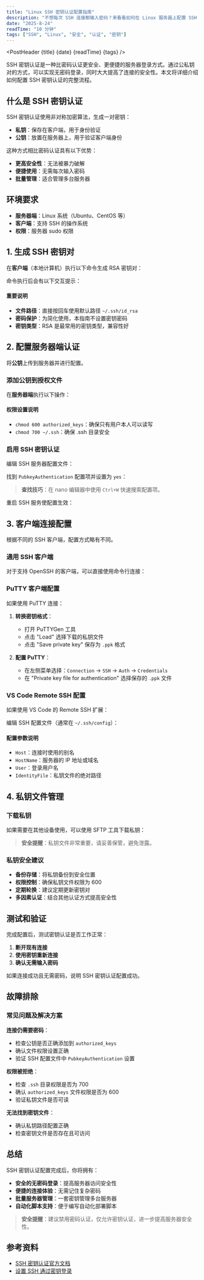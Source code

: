 ```yaml
---
title: "Linux SSH 密钥认证配置指南"
description: "不想每次 SSH 连接都输入密码？来看看如何在 Linux 服务器上配置 SSH 密钥认证吧。"
date: "2025-8-24"
readTime: "10 分钟"
tags: ["SSH", "Linux", "安全", "认证", "密钥"]
---
```


<script>
import PostHeader from '$lib/PostHeader.svelte';
import CodeBlock from '$lib/CodeBlock.svelte';

const generateKey = `ssh-keygen -t rsa`;

const keyGenInteraction = `Enter file in which to save the key (/home/user/.ssh/id_rsa): [直接按回车]
Enter passphrase (empty for no passphrase): [直接按回车]
Enter same passphrase again: [直接按回车]

Your identification has been saved in /home/user/.ssh/id_rsa.     # 私钥
Your public key has been saved in /home/user/.ssh/id_rsa.pub.     # 公钥
The key fingerprint is: SHA256:...`;

const setupAuth = `cd ~/.ssh
cat id_rsa.pub >> authorized_keys
chmod 600 authorized_keys
chmod 700 ~/.ssh`;

const editSshConfig = `sudo nano /etc/ssh/sshd_config`;

const sshConfigSetting = `PubkeyAuthentication yes`;

const restartSshd = `sudo systemctl restart sshd`;

const downloadKey = `get id_rsa`;

const vscodeSshConfig = `Host your-server
  HostName your-server-ip
  User your-username
  IdentityFile "path/to/your/private/key"`;

const testConnection = `ssh -i ~/.ssh/id_rsa user@server-ip`;
</script>

<PostHeader {title} {date} {readTime} {tags} />

SSH 密钥认证是一种比密码认证更安全、更便捷的服务器登录方式。通过公私钥对的方式，可以实现无密码登录，同时大大提高了连接的安全性。本文将详细介绍如何配置 SSH 密钥认证的完整流程。

## 什么是 SSH 密钥认证

SSH 密钥认证使用非对称加密算法，生成一对密钥：
- **私钥**：保存在客户端，用于身份验证
- **公钥**：放置在服务器上，用于验证客户端身份

这种方式相比密码认证具有以下优势：
- **更高安全性**：无法被暴力破解
- **便捷使用**：无需每次输入密码
- **批量管理**：适合管理多台服务器

## 环境要求

- **服务器端**：Linux 系统（Ubuntu、CentOS 等）
- **客户端**：支持 SSH 的操作系统
- **权限**：服务器 sudo 权限

## 1. 生成 SSH 密钥对

在**客户端**（本地计算机）执行以下命令生成 RSA 密钥对：

<CodeBlock code={generateKey} language="bash" title="生成 SSH 密钥对" />

命令执行后会有以下交互提示：

<CodeBlock code={keyGenInteraction} language="text" title="密钥生成交互过程" />

#### 重要说明

- **文件路径**：直接按回车使用默认路径 `~/.ssh/id_rsa`
- **密码保护**：为简化使用，本指南不设置密钥密码
- **密钥类型**：RSA 是最常用的密钥类型，兼容性好

## 2. 配置服务器端认证

将**公钥**上传到服务器并进行配置。

### 添加公钥到授权文件

在**服务器端**执行以下操作：

<CodeBlock code={setupAuth} language="bash" title="配置公钥认证" />

#### 权限设置说明

- `chmod 600 authorized_keys`：确保只有用户本人可以读写
- `chmod 700 ~/.ssh`：确保 .ssh 目录安全

### 启用 SSH 密钥认证

编辑 SSH 服务器配置文件：

<CodeBlock code={editSshConfig} language="bash" title="编辑 SSH 配置" />

找到 `PubkeyAuthentication` 配置项并设置为 `yes`：

<CodeBlock code={sshConfigSetting} language="conf" title="启用公钥认证" />

> **查找技巧**：在 nano 编辑器中使用 `Ctrl+W` 快速搜索配置项。

重启 SSH 服务使配置生效：

<CodeBlock code={restartSshd} language="bash" title="重启 SSH 服务" />

## 3. 客户端连接配置

根据不同的 SSH 客户端，配置方式略有不同。

### 通用 SSH 客户端

对于支持 OpenSSH 的客户端，可以直接使用命令行连接：

<CodeBlock code={testConnection} language="bash" title="测试密钥认证连接" />

### PuTTY 客户端配置

如果使用 PuTTY 连接：

1. **转换密钥格式**：
   - 打开 PuTTYGen 工具
   - 点击 "Load" 选择下载的私钥文件
   - 点击 "Save private key" 保存为 `.ppk` 格式

2. **配置 PuTTY**：
   - 在左侧菜单选择：`Connection` → `SSH` → `Auth` → `Credentials`
   - 在 "Private key file for authentication" 选择保存的 `.ppk` 文件

### VS Code Remote SSH 配置

如果使用 VS Code 的 Remote SSH 扩展：

编辑 SSH 配置文件（通常在 `~/.ssh/config`）：

<CodeBlock code={vscodeSshConfig} language="conf" title="VS Code SSH 配置" />

#### 配置参数说明

- `Host`：连接时使用的别名
- `HostName`：服务器的 IP 地址或域名
- `User`：登录用户名
- `IdentityFile`：私钥文件的绝对路径

## 4. 私钥文件管理

### 下载私钥

如果需要在其他设备使用，可以使用 SFTP 工具下载私钥：

<CodeBlock code={downloadKey} language="bash" title="下载私钥文件" />

> **安全提醒**：私钥文件非常重要，请妥善保管，避免泄露。

### 私钥安全建议

- **备份存储**：将私钥备份到安全位置
- **权限控制**：确保私钥文件权限为 600
- **定期轮换**：建议定期更新密钥对
- **多因素认证**：结合其他认证方式提高安全性

## 测试和验证

完成配置后，测试密钥认证是否工作正常：

1. **断开现有连接**
2. **使用密钥重新连接**
3. **确认无需输入密码**

如果连接成功且无需密码，说明 SSH 密钥认证配置成功。

## 故障排除

### 常见问题及解决方案

**连接仍需要密码**：
- 检查公钥是否正确添加到 `authorized_keys`
- 确认文件权限设置正确
- 验证 SSH 配置文件中 `PubkeyAuthentication` 设置

**权限被拒绝**：
- 检查 `.ssh` 目录权限是否为 700
- 确认 `authorized_keys` 文件权限是否为 600
- 验证私钥文件是否可读

**无法找到密钥文件**：
- 确认私钥路径配置正确
- 检查密钥文件是否存在且可访问

## 总结

SSH 密钥认证配置完成后，你将拥有：

- **安全的无密码登录**：提高服务器访问安全性
- **便捷的连接体验**：无需记住复杂密码
- **批量服务器管理**：一套密钥管理多台服务器
- **自动化脚本支持**：便于编写自动化部署脚本

> **安全提醒**：建议禁用密码认证，仅允许密钥认证，进一步提高服务器安全性。

## 参考资料

- [SSH 密钥认证官方文档](https://www.openssh.com/manual.html)
- [设置 SSH 通过密钥登录](https://www.runoob.com/w3cnote/set-ssh-login-key.html)
